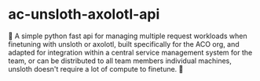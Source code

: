 # ac-unsloth-axolotl-api
🦥 A simple python fast api for managing multiple request workloads when finetuning with unsloth or axolotl, built specifically for the ACO org, and adapted for integration within a central service management system for the team, or can be distributed to all team members individual machines, unsloth doesn't require a lot of compute to finetune. 🦥
